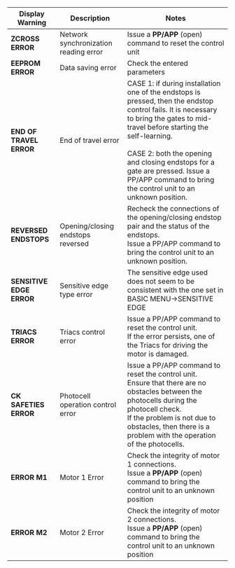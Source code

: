 | Display Warning | Description | Notes |
| --------------- | ----------- | ----- |
| **ZCROSS ERROR** | Network synchronization reading error | Issue a **PP/APP** (open) command to reset the control unit |
| **EEPROM ERROR** | Data saving error | Check the entered parameters |
| **END OF TRAVEL ERROR** | End of travel error | CASE 1: if during installation one of the endstops is pressed, then the endstop control fails. It is necessary to bring the gates to mid-travel before starting the self-learning.<br><br>CASE 2: both the opening and closing endstops for a gate are pressed. Issue a PP/APP command to bring the control unit to an unknown position. |
| **REVERSED ENDSTOPS** | Opening/closing endstops reversed | Recheck the connections of the opening/closing endstop pair and the status of the endstops.<br>Issue a PP/APP command to bring the control unit to an unknown position. |
| **SENSITIVE EDGE ERROR** | Sensitive edge type error | The sensitive edge used does not seem to be consistent with the one set in BASIC MENU->SENSITIVE EDGE |
| **TRIACS ERROR** | Triacs control error | Issue a PP/APP command to reset the control unit.<br>If the error persists, one of the Triacs for driving the motor is damaged. |
| **CK SAFETIES ERROR** | Photocell operation control error | Issue a PP/APP command to reset the control unit.<br>Ensure that there are no obstacles between the photocells during the photocell check.<br>If the problem is not due to obstacles, then there is a problem with the operation of the photocells. |
| **ERROR M1** | Motor 1 Error | Check the integrity of motor 1 connections.<br>Issue a **PP/APP** (open) command to bring the control unit to an unknown position |
| **ERROR M2** | Motor 2 Error | Check the integrity of motor 2 connections.<br>Issue a **PP/APP** (open) command to bring the control unit to an unknown position |

